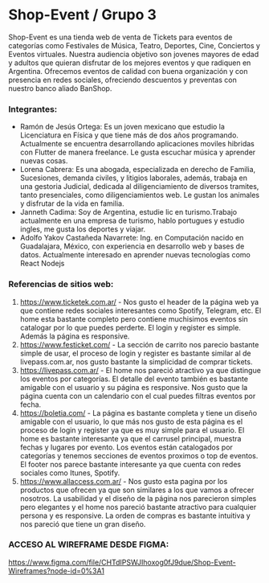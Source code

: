 # Shop-Event / Grupo 3

Shop-Event es una tienda web de venta de Tickets para eventos de categorías como Festivales de Música, Teatro, Deportes, Cine, Conciertos y Eventos virtuales.
Nuestra audiencia objetivo son jovenes mayores de edad y adultos que quieran disfrutar de los mejores eventos y que radiquen en Argentina.
Ofrecemos eventos de calidad con buena organización y con presencia en redes sociales, ofreciendo descuentos y preventas con nuestro banco aliado BanShop.

### Integrantes:

* Ramón de Jesús Ortega: Es un joven mexicano que estudio la Licenciatura en Física y que tiene más de dos años programando. Actualmente se encuentra desarrollando aplicaciones moviles hibridas con Flutter de manera freelance. Le gusta escuchar música y aprender nuevas cosas.
* Lorena Cabrera: Es una abogada, especializada en derecho de Familia, Sucesiones, demanda civiles, y litigios laborales, además, trabaja en una gestoria Judicial, dedicada al diligenciamiento de diversos tramites, tanto presenciales, como diligenciamientos web. Le gustan los animales y disfrutar de la vida en familia.
* Janneth Cadima: Soy de Argentina, estudie lic en turismo.Trabajo actualmente en una empresa de turismo, hablo portugues y estudio ingles, me gusta los deportes y viajar.
* Adolfo Yakov Castañeda Navarrete: Ing. en Computación nacido en Guadalajara, México, con experiencia en desarrollo web y bases de datos. Actualmente interesado en aprender nuevas tecnologías como React  Nodejs

### Referencias de sitios web:

1. https://www.ticketek.com.ar/ - Nos gusto el header de la página web ya que contiene redes sociales interesantes como Spotify, Telegram, etc. El home esta bastante completo pero contiene muchisimos eventos sin catalogar por lo que puedes perderte. El login y register es simple. Además la página es responsive.
2. https://www.festicket.com/ - La sección de carrito nos parecio bastante simple de usar, el proceso de login y register es bastante similar al de livepass.com.ar, nos gusto bastante la simplicidad de comprar tickets.
3. https://livepass.com.ar/ - El home nos pareció atractivo ya que distingue los eventos por categorías. El detalle del evento también es bastante amigable con el usuario y su página es responsive. Nos gusto que la página cuenta con un calendario con el cual puedes filtras eventos por fecha.
4. https://boletia.com/ - La página es bastante completa y tiene un diseño amigable con el usuario, lo que más nos gusto de esta página es el proceso de login y register ya que es muy simple para el usuario. El home es bastante interesante ya que el carrusel  principal, muestra fechas y lugares por evento. Los eventos están catalogados por categorías y tenemos secciones de eventos proximos o top de eventos. El footer nos parece bastante interesante ya que cuenta con redes sociales como Itunes, Spotify.
5. https://www.allaccess.com.ar/ - Nos gusto esta pagina por los productos que ofrecen ya que son similares a los que vamos a ofrecer nosotros. La usabilidad y el diseño de la página nos parecieron simples pero elegantes y el home nos pareció bastante atractivo para cualquier persona y es responsive. La orden de compras es bastante intuitiva y nos pareció que tiene un gran diseño.

### ACCESO AL WIREFRAME DESDE FIGMA:

https://www.figma.com/file/CHTdIPSWJIhoxog0fJ9due/Shop-Event-Wireframes?node-id=0%3A1 
